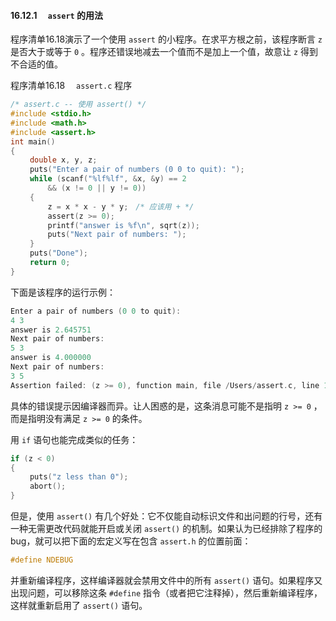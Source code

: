 #### 16.12.1　 `assert` 的用法

程序清单16.18演示了一个使用 `assert` 的小程序。在求平方根之前，该程序断言 `z` 是否大于或等于 `0` 。程序还错误地减去一个值而不是加上一个值，故意让 `z` 得到不合适的值。

程序清单16.18　 `assert.c` 程序

```c
/* assert.c -- 使用 assert() */
#include <stdio.h>
#include <math.h>
#include <assert.h>
int main()
{
　　 double x, y, z;
　　 puts("Enter a pair of numbers (0 0 to quit): ");
　　 while (scanf("%lf%lf", &x, &y) == 2
　　　　　&& (x != 0 || y != 0))
　　 {
　　　　　z = x * x - y * y;　/* 应该用 + */
　　　　　assert(z >= 0);
　　　　　printf("answer is %f\n", sqrt(z));
　　　　　puts("Next pair of numbers: ");
　　 }
　　 puts("Done");
　　 return 0;
}
```

下面是该程序的运行示例：

```c
Enter a pair of numbers (0 0 to quit):
4 3
answer is 2.645751
Next pair of numbers:
5 3
answer is 4.000000
Next pair of numbers:
3 5
Assertion failed: (z >= 0), function main, file /Users/assert.c, line 14.

```

具体的错误提示因编译器而异。让人困惑的是，这条消息可能不是指明 `z >= 0` ，而是指明没有满足 `z >= 0` 的条件。

用 `if` 语句也能完成类似的任务：

```c
if (z < 0)
{
　　 puts("z less than 0");
　　 abort();
}
```

但是，使用 `assert()` 有几个好处：它不仅能自动标识文件和出问题的行号，还有一种无需更改代码就能开启或关闭 `assert()` 的机制。如果认为已经排除了程序的bug，就可以把下面的宏定义写在包含 `assert.h` 的位置前面：

```c
#define NDEBUG
```

并重新编译程序，这样编译器就会禁用文件中的所有 `assert()` 语句。如果程序又出现问题，可以移除这条 `#define` 指令（或者把它注释掉），然后重新编译程序，这样就重新启用了 `assert()` 语句。

